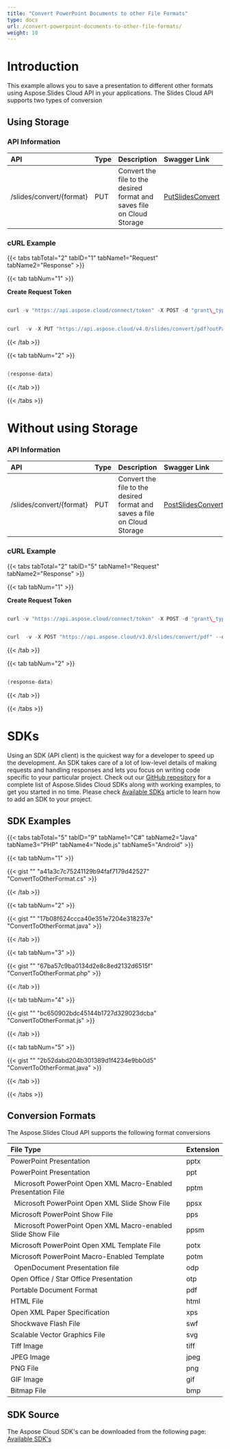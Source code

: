 ```yaml
---
title: "Convert PowerPoint Documents to other File Formats"
type: docs
url: /convert-powerpoint-documents-to-other-file-formats/
weight: 10
---
```


# **Introduction**
This example allows you to save a presentation to different other formats using Aspose.Slides Cloud API in your applications. The Slides Cloud API supports two types of conversion
## **Using Storage**
### **API Information**

|**API**|**Type**|**Description**|**Swagger Link**|
| :- | :- | :- | :- |
|/slides/convert/{format}|PUT|Convert the file to the desired format and saves file on Cloud Storage|[PutSlidesConvert](https://apireference.aspose.cloud/slides/#/General/PutSlidesConvert)|
### **cURL Example**
{{< tabs tabTotal="2" tabID="1" tabName1="Request" tabName2="Response" >}}

{{< tab tabNum="1" >}}

**Create Request Token**

```java

curl -v "https://api.aspose.cloud/connect/token" -X POST -d "grant\_type=client\_credentials&client\_id=XXXX&client\_secret=XXXX-XX" -H "Content-Type: application/x-www-form-urlencoded" -H "Accept: application/json"

```

```java

curl  -v -X PUT "https://api.aspose.cloud/v4.0/slides/convert/pdf?outPath=myabc.pdf" --data-binary @test.pptx -H "Content-Type: application/octet-stream" -H "Authorization: Bearer CwEsXL\_ddljbOuknQ2d-grMMRhNcAUhsDDEbBfORflhLt7zZZEVDIC15mmk99AjMBlSywCpPiFcvPqJ0dc2SJBEhdGNcDBTQ1rbuy08Wa6LGvcASPRXXmj04WxgC4nkzuoJN4UTTECNruH1n85P3V1s2hwFXqCVWxcushRupPXr1L9bpALlG9uEQq9\_1OAF\_m\_REnrTSF51YKKr1NJkzcL0YuZqPsu4ER4qu9Y132ipP4SruqjrHWnkbgQ0JcE81Zuw7hmCXjb8SJDi0xsfKWBfhQOPT-Ff9-OnrmMJ1m6KyaqLTpGmhgrSMVYf5KXbRNspaBdTgKMToKH-rUOukIdMWOjV7VF8L0libDd2YaMzleJdo6DVRLQN12oBZDYDXPL3QDkD3doi9aq848rNSw\_Mj\_3aHQ1xaGehBMPk7ea\_WuKMf" --ssl-no-revoke

```

{{< /tab >}}

{{< tab tabNum="2" >}}

```java

{response-data}

```

{{< /tab >}}

{{< /tabs >}}
# **Without using Storage**
### **API Information**

|**API**|**Type**|**Description**|**Swagger Link**|
| :- | :- | :- | :- |
|/slides/convert/{format}|PUT|Convert the file to the desired format and saves a file on Cloud Storage|[PostSlidesConvert](https://apireference.aspose.cloud/slides/#/General/PostSlidesConvert)|
### **cURL Example**
{{< tabs tabTotal="2" tabID="5" tabName1="Request" tabName2="Response" >}}

{{< tab tabNum="1" >}}

**Create Request Token**

```java

curl -v "https://api.aspose.cloud/connect/token" -X POST -d "grant\_type=client\_credentials&client\_id=XXXX&client\_secret=XXXX-XX" -H "Content-Type: application/x-www-form-urlencoded" -H "Accept: application/json"

```

```java

curl  -v -X POST "https://api.aspose.cloud/v3.0/slides/convert/pdf" --data-binary @test.pptx -H "Content-Type: application/octet-stream" -H "Accept: Multipart/Form data" -H "Authorization: Bearer eyJhbGciOiJSUzI1NiIsInR5cCI6IkpXVCJ9.eyJuYmYiOjE1NTk3NjMxNTUsImV4cCI6MTU1OTg0OTU1NSwiaXNzIjoiaHR0cHM6Ly9hcGkuYXNwb3NlLmNsb3VkIiwiYXVkIjpbImh0dHBzOi8vYXBpLmFzcG9zZS5jbG91ZC9yZXNvdXJjZXMiLCJhcGkucGxhdGZvcm0iLCJhcGkucHJvZHVjdHMiXSwiY2xpZW50X2lkIjoiNzg5NDZmYjQtM2JkNC00ZDNlLWIzMDktZjllMmZmOWFjNmY5Iiwic2NvcGUiOlsiYXBpLnBsYXRmb3JtIiwiYXBpLnByb2R1Y3RzIl19.qashpcOro6uHwPqYauzYEQ\_zNHUPx9SOuBN1HVf3z3vOK\_4ctWsLYyaNETUjPaWDzAhQAGJbG2IBE1hNQk4uS\_rjTMdbe5SzcVy\_w6DPwGELVe6erOqBVOxyZML3zL43a5sy9XEpjjp5S3N54l3kL2KJY86AAgh5ShTFx4I9kKx4vkqOGtJCjqZ0XWcS0D3BmnL6sOtBa9rNEc-f3ICzynOXo-ACkomKrRlNuQz8HiZlMDXILhKt1N0c0Kco9CuclPYwynuFAmthvSlmcVfRTF9V5Mz2MnQSFVIlg-ql7wvtkJJybYmxlwd8Fp4gKytyV8x2lDLTOuNJZxVqS7vMqg" --ssl-no-revoke --output outfile.pdf

```

{{< /tab >}}

{{< tab tabNum="2" >}}

```java

{response-data}

```

{{< /tab >}}

{{< /tabs >}}
# **SDKs**
Using an SDK (API client) is the quickest way for a developer to speed up the development. An SDK takes care of a lot of low-level details of making requests and handling responses and lets you focus on writing code specific to your particular project. Check out our [GitHub repository](https://github.com/aspose-slides-cloud) for a complete list of Aspose.Slides Cloud SDKs along with working examples, to get you started in no time. Please check [Available SDKs](/available-sdks/) article to learn how to add an SDK to your project.
## **SDK Examples**
{{< tabs tabTotal="5" tabID="9" tabName1="C#" tabName2="Java" tabName3="PHP" tabName4="Node.js" tabName5="Android" >}}

{{< tab tabNum="1" >}}

{{< gist "" "a41a3c7c75241129b94faf7179d42527" "ConvertToOtherFormat.cs" >}}

{{< /tab >}}

{{< tab tabNum="2" >}}

{{< gist "" "17b08f624ccca40e351e7204e318237e" "ConvertToOtherFormat.java" >}}

{{< /tab >}}

{{< tab tabNum="3" >}}

{{< gist "" "67ba57c9ba0134d2e8c8ed2132d6515f" "ConvertToOtherFormat.php" >}}

{{< /tab >}}

{{< tab tabNum="4" >}}

{{< gist "" "bc650902bdc45144b1727d329023dcba" "ConvertToOtherFormat.js" >}}

{{< /tab >}}

{{< tab tabNum="5" >}}

{{< gist "" "2b52dabd204b301389d1f4234e9bb0d5" "ConvertToOtherFormat.java" >}}

{{< /tab >}}

{{< /tabs >}}

## **Conversion Formats**
The Aspose.Slides Cloud API supports the following format conversions


|**File Type**|**Extension**|
| :- | :- |
|PowerPoint Presentation|pptx|
|PowerPoint Presentation|ppt|
|` `Microsoft PowerPoint Open XML Macro-Enabled Presentation File|pptm|
|` `Microsoft PowerPoint Open XML Slide Show File|ppsx|
|Microsoft PowerPoint Show File|pps|
|` `Microsoft PowerPoint Open XML Macro-enabled Slide Show File |ppsm|
|Microsoft PowerPoint Open XML Template File |potx|
|Microsoft PowerPoint Macro-Enabled Template|potm|
|` `OpenDocument Presentation file|odp|
|Open Office / Star Office Presentation|otp|
|Portable Document Format|pdf|
|HTML File|html|
|Open XML Paper Specification|xps|
|Shockwave Flash File|swf|
|Scalable Vector Graphics File|svg|
|Tiff Image|tiff|
|JPEG Image|jpeg|
|PNG File|png|
|GIF Image|gif|
|Bitmap File|bmp|
## **SDK Source**
The Aspose Cloud SDK's can be downloaded from the following page: [Available SDK's](/available-sdks-html/)
